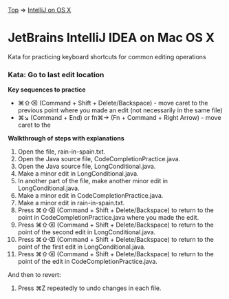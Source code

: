 [Top](README.md) => [IntelliJ on OS X](ij-osx.md)

# JetBrains IntelliJ IDEA on Mac OS X

Kata for practicing keyboard shortcuts for common editing operations

### Kata: Go to last edit location

**Key sequences to practice**

- ⌘⇧⌫ (Command + Shift + Delete/Backspace) - move caret to the previous point where you made an edit (not necessarily in the same file)
- ⌘↘︎ (Command + End) or fn⌘→ (Fn + Command + Right Arrow) - move caret to the

**Walkthrough of steps with explanations**

1. Open the file, rain-in-spain.txt.
1. Open the Java source file, CodeCompletionPractice.java.
1. Open the Java source file, LongConditional.java.
1. Make a minor edit in LongConditional.java.
1. In another part of the file, make another minor edit in LongConditional.java.
1. Make a minor edit in CodeCompletionPractice.java.
1. Make a minor edit in rain-in-spain.txt.
1. Press ⌘⇧⌫ (Command + Shift + Delete/Backspace) to return to the point in CodeCompletionPractice.java where you made the edit.
1. Press ⌘⇧⌫ (Command + Shift + Delete/Backspace) to return to the point of the second edit in LongConditional.java.
1. Press ⌘⇧⌫ (Command + Shift + Delete/Backspace) to return to the point of the first edit in LongConditional.java.
1. Press ⌘⇧⌫ (Command + Shift + Delete/Backspace) to return to the point of the edit in CodeCompletionPractice.java.

And then to revert:

1. Press ⌘Z repeatedly to undo changes in each file.
